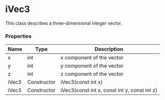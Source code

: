 # iVec3 #
This class describes a three-dimensional integer vector.

### Properties ###
| Name | Type | Description |
|-|-|-|
| x | int | x component of the vector |
| y | int | y component of the vector |
| z | int | z component of the vector |
| iVec3 | Constructor | iVec3(const int x) |
| iVec3 | Constructor | iVec3(const int x, const int y, const int z) |
